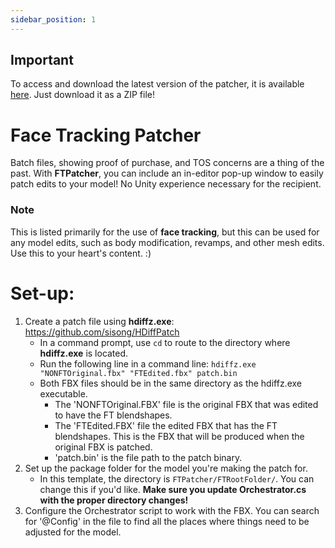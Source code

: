 ```yaml
---
sidebar_position: 1
---
```


## Important
To access and download the latest version of the patcher, it is available [here](https://github.com/hantnor/FTPatcher). Just download it as a ZIP file!

# Face Tracking Patcher
Batch files, showing proof of purchase, and TOS concerns are a thing of the past. With **FTPatcher**, you can include an in-editor pop-up window to easily patch edits to your model! No Unity experience necessary for the recipient.

### Note
This is listed primarily for the use of **face tracking**, but this can be used for any model edits, such as body modification, revamps, and other mesh edits. Use this to your heart's content. :)

# Set-up:
 1. Create a patch file using **hdiffz.exe**: https://github.com/sisong/HDiffPatch
    - In a command prompt, use ```cd``` to route to the directory where **hdiffz.exe** is located.
    - Run the following line in a command line:
 ```hdiffz.exe "NONFTOriginal.fbx" "FTEdited.fbx" patch.bin``` 
    - Both FBX files should be in the same directory as the hdiffz.exe executable. 
       - The 'NONFTOriginal.FBX' file is the original FBX that was edited to have the FT blendshapes. 
       - The 'FTEdited.FBX' file the edited FBX that has the FT blendshapes. This is the FBX that will be produced when the original FBX is patched.
       - 'patch.bin' is the file path to the patch binary.
 2. Set up the package folder for the model you're making the patch for.
    - In this template, the directory is ```FTPatcher/FTRootFolder/```. You can change this if you'd like. **Make sure you update Orchestrator.cs with the proper directory changes!**
 3. Configure the Orchestrator script to work with the FBX. You can search for '@Config' in the file to find all the places where things need to be adjusted for the model.